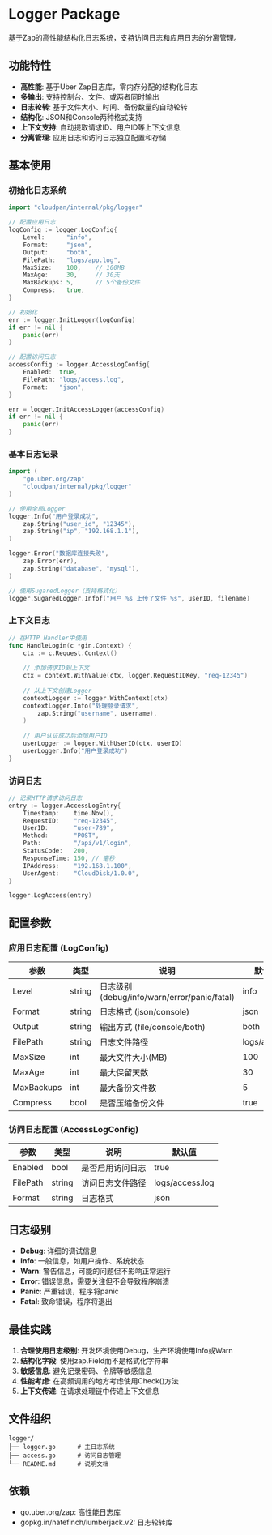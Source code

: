 # Logger Package

基于Zap的高性能结构化日志系统，支持访问日志和应用日志的分离管理。

## 功能特性

- **高性能**: 基于Uber Zap日志库，零内存分配的结构化日志
- **多输出**: 支持控制台、文件、或两者同时输出
- **日志轮转**: 基于文件大小、时间、备份数量的自动轮转
- **结构化**: JSON和Console两种格式支持
- **上下文支持**: 自动提取请求ID、用户ID等上下文信息
- **分离管理**: 应用日志和访问日志独立配置和存储

## 基本使用

### 初始化日志系统

```go
import "cloudpan/internal/pkg/logger"

// 配置应用日志
logConfig := logger.LogConfig{
    Level:      "info",
    Format:     "json",
    Output:     "both",
    FilePath:   "logs/app.log",
    MaxSize:    100,    // 100MB
    MaxAge:     30,     // 30天
    MaxBackups: 5,      // 5个备份文件
    Compress:   true,
}

// 初始化
err := logger.InitLogger(logConfig)
if err != nil {
    panic(err)
}

// 配置访问日志
accessConfig := logger.AccessLogConfig{
    Enabled:  true,
    FilePath: "logs/access.log",
    Format:   "json",
}

err = logger.InitAccessLogger(accessConfig)
if err != nil {
    panic(err)
}
```

### 基本日志记录

```go
import (
    "go.uber.org/zap"
    "cloudpan/internal/pkg/logger"
)

// 使用全局Logger
logger.Info("用户登录成功", 
    zap.String("user_id", "12345"),
    zap.String("ip", "192.168.1.1"),
)

logger.Error("数据库连接失败", 
    zap.Error(err),
    zap.String("database", "mysql"),
)

// 使用SugaredLogger（支持格式化）
logger.SugaredLogger.Infof("用户 %s 上传了文件 %s", userID, filename)
```

### 上下文日志

```go
// 在HTTP Handler中使用
func HandleLogin(c *gin.Context) {
    ctx := c.Request.Context()
    
    // 添加请求ID到上下文
    ctx = context.WithValue(ctx, logger.RequestIDKey, "req-12345")
    
    // 从上下文创建Logger
    contextLogger := logger.WithContext(ctx)
    contextLogger.Info("处理登录请求",
        zap.String("username", username),
    )
    
    // 用户认证成功后添加用户ID
    userLogger := logger.WithUserID(ctx, userID)
    userLogger.Info("用户登录成功")
}
```

### 访问日志

```go
// 记录HTTP请求访问日志
entry := logger.AccessLogEntry{
    Timestamp:    time.Now(),
    RequestID:    "req-12345",
    UserID:       "user-789",
    Method:       "POST",
    Path:         "/api/v1/login",
    StatusCode:   200,
    ResponseTime: 150, // 毫秒
    IPAddress:    "192.168.1.100",
    UserAgent:    "CloudDisk/1.0.0",
}

logger.LogAccess(entry)
```

## 配置参数

### 应用日志配置 (LogConfig)

| 参数 | 类型 | 说明 | 默认值 |
|------|------|------|--------|
| Level | string | 日志级别 (debug/info/warn/error/panic/fatal) | info |
| Format | string | 日志格式 (json/console) | json |
| Output | string | 输出方式 (file/console/both) | both |
| FilePath | string | 日志文件路径 | logs/app.log |
| MaxSize | int | 最大文件大小(MB) | 100 |
| MaxAge | int | 最大保留天数 | 30 |
| MaxBackups | int | 最大备份文件数 | 5 |
| Compress | bool | 是否压缩备份文件 | true |

### 访问日志配置 (AccessLogConfig)

| 参数 | 类型 | 说明 | 默认值 |
|------|------|------|--------|
| Enabled | bool | 是否启用访问日志 | true |
| FilePath | string | 访问日志文件路径 | logs/access.log |
| Format | string | 日志格式 | json |

## 日志级别

- **Debug**: 详细的调试信息
- **Info**: 一般信息，如用户操作、系统状态
- **Warn**: 警告信息，可能的问题但不影响正常运行
- **Error**: 错误信息，需要关注但不会导致程序崩溃
- **Panic**: 严重错误，程序将panic
- **Fatal**: 致命错误，程序将退出

## 最佳实践

1. **合理使用日志级别**: 开发环境使用Debug，生产环境使用Info或Warn
2. **结构化字段**: 使用zap.Field而不是格式化字符串
3. **敏感信息**: 避免记录密码、令牌等敏感信息
4. **性能考虑**: 在高频调用的地方考虑使用Check()方法
5. **上下文传递**: 在请求处理链中传递上下文信息

## 文件组织

```
logger/
├── logger.go      # 主日志系统
├── access.go      # 访问日志管理
└── README.md      # 说明文档
```

## 依赖

- go.uber.org/zap: 高性能日志库
- gopkg.in/natefinch/lumberjack.v2: 日志轮转库